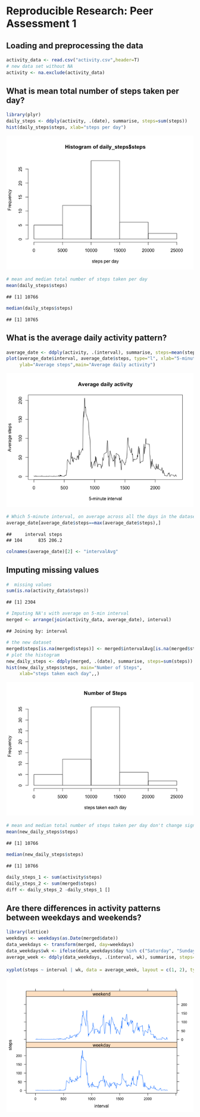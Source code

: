 # Reproducible Research: Peer Assessment 1



## Loading and preprocessing the data

```r
activity_data <- read.csv("activity.csv",header=T)
# new data set without NA
activity <- na.exclude(activity_data)
```



## What is mean total number of steps taken per day?

```r
library(plyr)
daily_steps <- ddply(activity, .(date), summarise, steps=sum(steps))
hist(daily_steps$steps, xlab="steps per day")
```

![plot of chunk unnamed-chunk-3](./PA1_template_files/figure-html/unnamed-chunk-3.png) 

```r
# mean and median total number of steps taken per day
mean(daily_steps$steps)
```

```
## [1] 10766
```

```r
median(daily_steps$steps)
```

```
## [1] 10765
```



## What is the average daily activity pattern?

```r
average_date <- ddply(activity, .(interval), summarise, steps=mean(steps))
plot(average_date$interval, average_date$steps, type="l", xlab="5-minute interval", 
     ylab="Average steps",main="Average daily activity")
```

![plot of chunk unnamed-chunk-4](./PA1_template_files/figure-html/unnamed-chunk-4.png) 

```r
# Which 5-minute interval, on average across all the days in the dataset, contains the maximum number of steps?
average_date[average_date$steps==max(average_date$steps),]
```

```
##     interval steps
## 104      835 206.2
```

```r
colnames(average_date)[2] <- "intervalAvg"
```



## Imputing missing values

```r
#  missing values
sum(is.na(activity_data$steps))
```

```
## [1] 2304
```

```r
# Imputing NA's with average on 5-min interval
merged <- arrange(join(activity_data, average_date), interval)
```

```
## Joining by: interval
```

```r
# the new dataset 
merged$steps[is.na(merged$steps)] <- merged$intervalAvg[is.na(merged$steps)]
# plot the histogram
new_daily_steps <- ddply(merged, .(date), summarise, steps=sum(steps))
hist(new_daily_steps$steps, main="Number of Steps", 
     xlab="steps taken each day",,)
```

![plot of chunk unnamed-chunk-5](./PA1_template_files/figure-html/unnamed-chunk-5.png) 

```r
# mean and median total number of steps taken per day don't change significantly
mean(new_daily_steps$steps)
```

```
## [1] 10766
```

```r
median(new_daily_steps$steps)
```

```
## [1] 10766
```

```r
daily_steps_1 <- sum(activity$steps)
daily_steps_2 <- sum(merged$steps)
diff <- daily_steps_2 -daily_steps_1 []
```



## Are there differences in activity patterns between weekdays and weekends?

```r
library(lattice)
weekdays <- weekdays(as.Date(merged$date))
data_weekdays <- transform(merged, day=weekdays)
data_weekdays$wk <- ifelse(data_weekdays$day %in% c("Saturday", "Sunday"),"weekend", "weekday")
average_week <- ddply(data_weekdays, .(interval, wk), summarise, steps=mean(steps))

xyplot(steps ~ interval | wk, data = average_week, layout = c(1, 2), type="l")
```

![plot of chunk unnamed-chunk-6](./PA1_template_files/figure-html/unnamed-chunk-6.png) 

